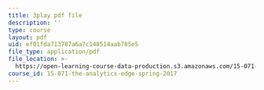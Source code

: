 ```yaml
---
title: 3play pdf file
description: ''
type: course
layout: pdf
uid: ef01fda713787a6a7c148514aab785e5
file_type: application/pdf
file_location: >-
  https://open-learning-course-data-production.s3.amazonaws.com/15-071-the-analytics-edge-spring-2017/ef01fda713787a6a7c148514aab785e5_e8yvJp0VqtI.pdf
course_id: 15-071-the-analytics-edge-spring-2017
---
```

